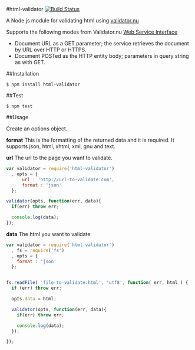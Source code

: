 #html-validator [![Build Status](https://travis-ci.org/zrrrzzt/html-validator.svg?branch=master)](https://travis-ci.org/zrrrzzt/html-validator)

A Node.js module for validating html using [validator.nu](http://validator.nu/)

Supports the following modes from Validator.nu [Web Service Interface](http://wiki.whatwg.org/wiki/Validator.nu_Web_Service_Interface)
- Document URL as a GET parameter; the service retrieves the document by URL over HTTP or HTTPS.
- Document POSTed as the HTTP entity body; parameters in query string as with GET.

##Installation

```
$ npm install html-validator
```

##Test

```
$ npm test
```

##Usage

Create an options object.

**format** This is the formatting of the returned data and it is required. It supports json, html, xhtml, xml, gnu and text.


**url** The url to the page you want to validate.

```javascript
var validator = require('html-validator')
  , opts = {
      url : 'http://url-to-validate.com',
      format : 'json'
  };

validator(opts, function(err, data){
  if(err) throw err;

  console.log(data);
});

```

**data** The html you want to validate

```javascript
var validator = require('html-validator')
  , fs = require('fs')
  , opts = {
    format : 'json'
  };


fs.readFile( 'file-to-validate.html', 'utf8', function( err, html ) {
  if (err) throw err;

  opts.data = html;

  validator(opts, function(err, data){
    if(err) throw err;

    console.log(data);
  });

});
```